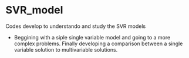 # SVR_model
Codes develop to understando and study the SVR models
- Beggining with a siple single variable model and going to a more complex problems. Finally developing a comparison between a single variable solution to  multivariable solutions.
